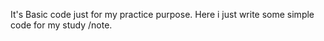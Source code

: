 It's Basic code just for my practice purpose. Here i just write some simple code for my study /note. 




